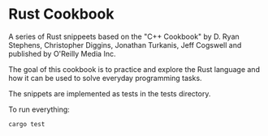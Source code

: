 # Rust Cookbook

A series of Rust snippeets based on the "C++ Cookbook" by D. Ryan Stephens, Christopher Diggins, Jonathan Turkanis, Jeff Cogswell and published by O'Reilly Media Inc.

The goal of this cookbook is to practice and explore the Rust language and how it can be used to solve everyday programming tasks.

The snippets are implemented as tests in the tests directory.

To run everything:

```bash
cargo test
```
